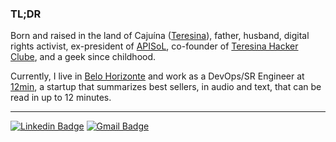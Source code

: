 ### TL;DR

Born and raised in the land of Cajuína ([Teresina](https://pt.wikipedia.org/wiki/Teresina)), father, husband, digital rights activist, ex-president of [APISoL](https://github.com/apisol), co-founder of [Teresina Hacker Clube](https://github.com/teresinahc), and a geek since childhood.

Currently, I live in [Belo Horizonte](https://pt.wikipedia.org/wiki/Belo_Horizonte) and work as a DevOps/SR Engineer at [12min](https://github.com/12min), a startup that summarizes best sellers, in audio and text, that can be read in up to 12 minutes.
 
 ----

[![Linkedin Badge](https://img.shields.io/badge/-olucasmac-blue?style=flat-square&logo=Linkedin&logoColor=white)](https://www.linkedin.com/in/olucasmac/)
[![Gmail Badge](https://img.shields.io/badge/-Email-c14438?style=flat-square&logo=Gmail&logoColor=white)](mailto:me@lucasmac.com)
